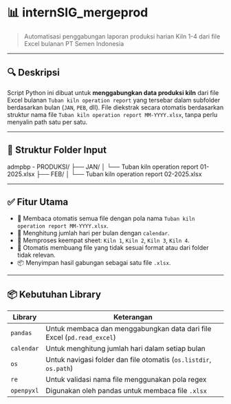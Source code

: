 # 📊 internSIG_mergeprod

> Automatisasi penggabungan laporan produksi harian Kiln 1-4 dari file Excel bulanan PT Semen Indonesia

---

## 🔍 Deskripsi
Script Python ini dibuat untuk **menggabungkan data produksi kiln** dari file Excel bulanan `Tuban kiln operation report` yang tersebar dalam subfolder berdasarkan bulan (`JAN`, `PEB`, dll). File diekstrak secara otomatis berdasarkan struktur nama file `Tuban kiln operation report MM-YYYY.xlsx`, tanpa perlu menyalin path satu per satu.

---

## 📁 Struktur Folder Input
admpbp - PRODUKSI/
├── JAN/
│ └── Tuban kiln operation report 01-2025.xlsx
├── FEB/
│ └── Tuban kiln operation report 02-2025.xlsx


---

## ✅ Fitur Utama
- 🔄 Membaca otomatis semua file dengan pola nama `Tuban kiln operation report MM-YYYY.xlsx`.
- 📅 Menghitung jumlah hari per bulan dengan `calendar`.
- 📑 Memproses keempat sheet: `Kiln 1`, `Kiln 2`, `Kiln 3`, `Kiln 4`.
- 🧹 Otomatis membuang file yang tidak sesuai format atau dari folder tidak relevan.
- 📦 Menyimpan hasil gabungan sebagai satu file `.xlsx`.

---
## 📦 Kebutuhan Library

| Library     | Keterangan                                                                 |
|-------------|-----------------------------------------------------------------------------|
| `pandas`    | Untuk membaca dan menggabungkan data dari file Excel (`pd.read_excel`)     |
| `calendar`  | Untuk menghitung jumlah hari dalam setiap bulan                            |
| `os`        | Untuk navigasi folder dan file otomatis (`os.listdir`, `os.path`)          |
| `re`        | Untuk validasi nama file menggunakan pola regex                            |
| `openpyxl`  | Digunakan oleh pandas untuk membaca file `.xlsx`                           |
